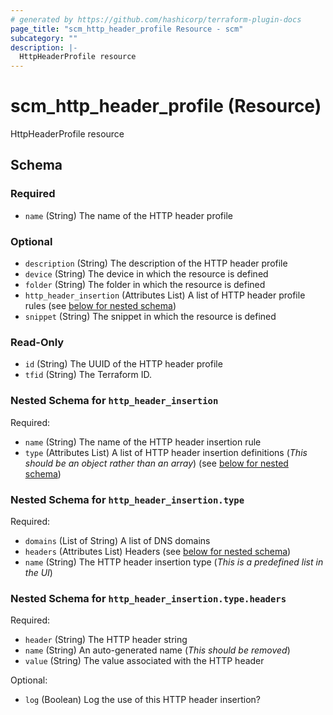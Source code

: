```yaml
---
# generated by https://github.com/hashicorp/terraform-plugin-docs
page_title: "scm_http_header_profile Resource - scm"
subcategory: ""
description: |-
  HttpHeaderProfile resource
---
```


# scm_http_header_profile (Resource)

HttpHeaderProfile resource



<!-- schema generated by tfplugindocs -->
## Schema

### Required

- `name` (String) The name of the HTTP header profile

### Optional

- `description` (String) The description of the HTTP header profile
- `device` (String) The device in which the resource is defined
- `folder` (String) The folder in which the resource is defined
- `http_header_insertion` (Attributes List) A list of HTTP header profile rules (see [below for nested schema](#nestedatt--http_header_insertion))
- `snippet` (String) The snippet in which the resource is defined

### Read-Only

- `id` (String) The UUID of the HTTP header profile
- `tfid` (String) The Terraform ID.

<a id="nestedatt--http_header_insertion"></a>
### Nested Schema for `http_header_insertion`

Required:

- `name` (String) The name of the HTTP header insertion rule
- `type` (Attributes List) A list of HTTP header insertion definitions (_This should be an object rather than an array_) (see [below for nested schema](#nestedatt--http_header_insertion--type))

<a id="nestedatt--http_header_insertion--type"></a>
### Nested Schema for `http_header_insertion.type`

Required:

- `domains` (List of String) A list of DNS domains
- `headers` (Attributes List) Headers (see [below for nested schema](#nestedatt--http_header_insertion--type--headers))
- `name` (String) The HTTP header insertion type (_This is a predefined list in the UI_)

<a id="nestedatt--http_header_insertion--type--headers"></a>
### Nested Schema for `http_header_insertion.type.headers`

Required:

- `header` (String) The HTTP header string
- `name` (String) An auto-generated name (_This should be removed_)
- `value` (String) The value associated with the HTTP header

Optional:

- `log` (Boolean) Log the use of this HTTP header insertion?
